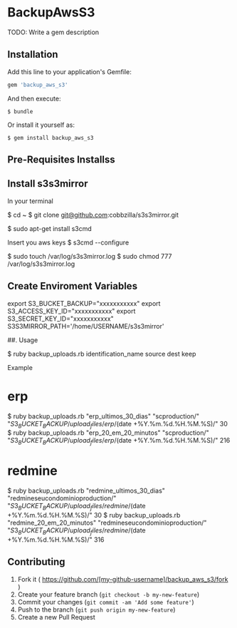 # BackupAwsS3

TODO: Write a gem description

## Installation

Add this line to your application's Gemfile:

```ruby
gem 'backup_aws_s3'
```

And then execute:

    $ bundle

Or install it yourself as:

    $ gem install backup_aws_s3

## Pre-Requisites Installss

## Install s3s3mirror

In your terminal

$ cd ~
$ git clone git@github.com:cobbzilla/s3s3mirror.git

$ sudo apt-get install s3cmd

Insert you aws keys
$ s3cmd --configure


$ sudo touch /var/log/s3s3mirror.log
$ sudo chmod 777 /var/log/s3s3mirror.log

## Create Enviroment Variables

export S3_BUCKET_BACKUP="xxxxxxxxxxx"
export S3_ACCESS_KEY_ID="xxxxxxxxxxx"
export S3_SECRET_KEY_ID="xxxxxxxxxxx"
S3S3MIRROR_PATH='/home/USERNAME/s3s3mirror'

##. Usage

$ ruby backup_uploads.rb identification_name source dest keep

Example
# erp
$ ruby backup_uploads.rb "erp_ultimos_30_dias"       "scproduction/" "${S3_BUCKET_BACKUP}/upload_files/erp/$(date +%Y.%m.%d.%H.%M.%S)/" 30
$ ruby backup_uploads.rb "erp_20_em_20_minutos"      "scproduction/" "${S3_BUCKET_BACKUP}/upload_files/erp/$(date +%Y.%m.%d.%H.%M.%S)/" 216
# redmine
$ ruby backup_uploads.rb "redmine_ultimos_30_dias"  "redmineseucondominioproduction/" "${S3_BUCKET_BACKUP}/upload_files/redmine/$(date +%Y.%m.%d.%H.%M.%S)/" 30
$ ruby backup_uploads.rb "redmine_20_em_20_minutos" "redmineseucondominioproduction/" "${S3_BUCKET_BACKUP}/upload_files/redmine/$(date +%Y.%m.%d.%H.%M.%S)/" 316



## Contributing

1. Fork it ( https://github.com/[my-github-username]/backup_aws_s3/fork )
2. Create your feature branch (`git checkout -b my-new-feature`)
3. Commit your changes (`git commit -am 'Add some feature'`)
4. Push to the branch (`git push origin my-new-feature`)
5. Create a new Pull Request
